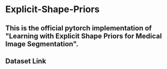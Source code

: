 # Explicit-Shape-Priors

## This is the official pytorch implementation of "Learning with Explicit Shape Priors for Medical Image Segmentation".





## Dataset Link












